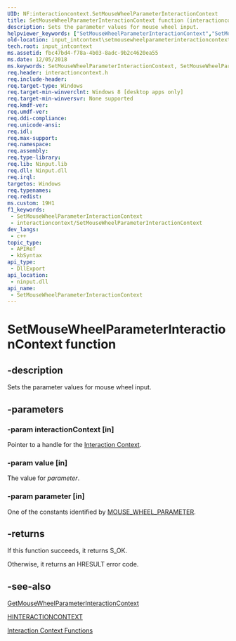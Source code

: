 ```yaml
---
UID: NF:interactioncontext.SetMouseWheelParameterInteractionContext
title: SetMouseWheelParameterInteractionContext function (interactioncontext.h)
description: Sets the parameter values for mouse wheel input.
helpviewer_keywords: ["SetMouseWheelParameterInteractionContext","SetMouseWheelParameterInteractionContext function","input_intcontext.setmousewheelparameterinteractioncontext","interactioncontext.setmousewheelparameterinteractioncontext","interactioncontext/SetMouseWheelParameterInteractionContext"]
old-location: input_intcontext\setmousewheelparameterinteractioncontext.htm
tech.root: input_intcontext
ms.assetid: fbc47bd4-f78a-4b03-8adc-9b2c4620ea55
ms.date: 12/05/2018
ms.keywords: SetMouseWheelParameterInteractionContext, SetMouseWheelParameterInteractionContext function, input_intcontext.setmousewheelparameterinteractioncontext, interactioncontext.setmousewheelparameterinteractioncontext, interactioncontext/SetMouseWheelParameterInteractionContext
req.header: interactioncontext.h
req.include-header: 
req.target-type: Windows
req.target-min-winverclnt: Windows 8 [desktop apps only]
req.target-min-winversvr: None supported
req.kmdf-ver: 
req.umdf-ver: 
req.ddi-compliance: 
req.unicode-ansi: 
req.idl: 
req.max-support: 
req.namespace: 
req.assembly: 
req.type-library: 
req.lib: Ninput.lib
req.dll: Ninput.dll
req.irql: 
targetos: Windows
req.typenames: 
req.redist: 
ms.custom: 19H1
f1_keywords:
 - SetMouseWheelParameterInteractionContext
 - interactioncontext/SetMouseWheelParameterInteractionContext
dev_langs:
 - c++
topic_type:
 - APIRef
 - kbSyntax
api_type:
 - DllExport
api_location:
 - ninput.dll
api_name:
 - SetMouseWheelParameterInteractionContext
---
```


# SetMouseWheelParameterInteractionContext function


## -description

Sets the parameter values for mouse wheel input.

## -parameters

### -param interactionContext [in]

Pointer to a handle for the <a href="https://docs.microsoft.com/previous-versions/windows/desktop/input_intcontext/interaction-context-portal">Interaction Context</a>.

### -param value [in]

The value for <i>parameter</i>.

### -param parameter [in]

One of the constants identified by <a href="https://docs.microsoft.com/previous-versions/windows/desktop/api/interactioncontext/ne-interactioncontext-mouse_wheel_parameter">MOUSE_WHEEL_PARAMETER</a>.

## -returns

If this function succeeds, it returns S_OK.
 
Otherwise, it returns an HRESULT error code.

## -see-also

<a href="https://docs.microsoft.com/previous-versions/windows/desktop/api/interactioncontext/nf-interactioncontext-getmousewheelparameterinteractioncontext">GetMouseWheelParameterInteractionContext</a>



<a href="https://docs.microsoft.com/previous-versions/windows/desktop/input_intcontext/hinteractioncontext">HINTERACTIONCONTEXT</a>



<a href="https://docs.microsoft.com/previous-versions/windows/desktop/input_intcontext/functions">Interaction Context Functions</a>

